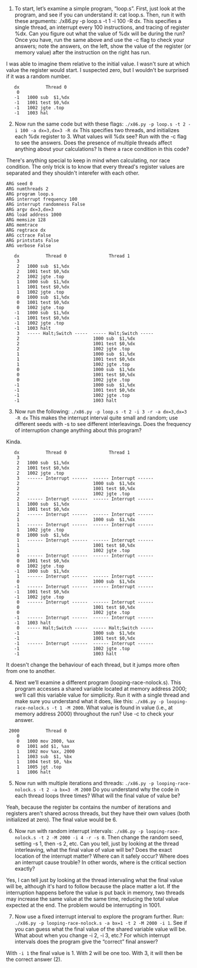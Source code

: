 1. To start, let’s examine a simple program, “loop.s”. First, just look at the program, and see if you can understand it: cat loop.s. Then, run it with these arguments: ./x86.py -p loop.s -t 1 -i 100 -R dx. This specifies a single thread, an interrupt every 100 instructions,  and tracing of register %dx. Can you figure out what the value of %dx will be during the run? Once you have, run the same above and use the -c flag to check your answers; note the answers, on the left, show the value of the register (or memory value) after the instruction on the right has run.

I was able to imagine them relative to the initial value. I wasn't sure at which value the register would start. I suspected zero, but I wouldn't be surprised if it was a random number.

```
   dx          Thread 0         
    0   
   -1   1000 sub  $1,%dx
   -1   1001 test $0,%dx
   -1   1002 jgte .top
   -1   1003 hal
```

2. Now run the same code but with these flags: `./x86.py -p loop.s -t 2 -i 100 -a dx=3,dx=3 -R dx` This specifies two threads, and initializes each %dx register to 3. What values will %dx see? Run with the -c flag to see the answers. Does the presence of multiple threads affect anything about your calculations? Is there a race condition in this code?

There's anything special to keep in mind when calculating, nor race condition. The only trick is to know that every thread's register values are separated and they shouldn't interefer with each other.

```
ARG seed 0
ARG numthreads 2
ARG program loop.s
ARG interrupt frequency 100
ARG interrupt randomness False
ARG argv dx=3,dx=3
ARG load address 1000
ARG memsize 128
ARG memtrace 
ARG regtrace dx
ARG cctrace False
ARG printstats False
ARG verbose False

   dx          Thread 0                Thread 1         
    3   
    2   1000 sub  $1,%dx
    2   1001 test $0,%dx
    2   1002 jgte .top
    1   1000 sub  $1,%dx
    1   1001 test $0,%dx
    1   1002 jgte .top
    0   1000 sub  $1,%dx
    0   1001 test $0,%dx
    0   1002 jgte .top
   -1   1000 sub  $1,%dx
   -1   1001 test $0,%dx
   -1   1002 jgte .top
   -1   1003 halt
    3   ----- Halt;Switch -----  ----- Halt;Switch -----  
    2                            1000 sub  $1,%dx
    2                            1001 test $0,%dx
    2                            1002 jgte .top
    1                            1000 sub  $1,%dx
    1                            1001 test $0,%dx
    1                            1002 jgte .top
    0                            1000 sub  $1,%dx
    0                            1001 test $0,%dx
    0                            1002 jgte .top
   -1                            1000 sub  $1,%dx
   -1                            1001 test $0,%dx
   -1                            1002 jgte .top
   -1                            1003 halt
```

3. Now run the following: `./x86.py -p loop.s -t 2 -i 3 -r -a dx=3,dx=3 -R dx` This makes the interrupt interval quite small and random; use different seeds with -s to see different interleavings. Does the frequency of interruption change anything about this program?

Kinda.

```
   dx          Thread 0                Thread 1         
    3   
    2   1000 sub  $1,%dx
    2   1001 test $0,%dx
    2   1002 jgte .top
    3   ------ Interrupt ------  ------ Interrupt ------  
    2                            1000 sub  $1,%dx
    2                            1001 test $0,%dx
    2                            1002 jgte .top
    2   ------ Interrupt ------  ------ Interrupt ------  
    1   1000 sub  $1,%dx
    1   1001 test $0,%dx
    2   ------ Interrupt ------  ------ Interrupt ------  
    1                            1000 sub  $1,%dx
    1   ------ Interrupt ------  ------ Interrupt ------  
    1   1002 jgte .top
    0   1000 sub  $1,%dx
    1   ------ Interrupt ------  ------ Interrupt ------  
    1                            1001 test $0,%dx
    1                            1002 jgte .top
    0   ------ Interrupt ------  ------ Interrupt ------  
    0   1001 test $0,%dx
    0   1002 jgte .top
   -1   1000 sub  $1,%dx
    1   ------ Interrupt ------  ------ Interrupt ------  
    0                            1000 sub  $1,%dx
   -1   ------ Interrupt ------  ------ Interrupt ------  
   -1   1001 test $0,%dx
   -1   1002 jgte .top
    0   ------ Interrupt ------  ------ Interrupt ------  
    0                            1001 test $0,%dx
    0                            1002 jgte .top
   -1   ------ Interrupt ------  ------ Interrupt ------  
   -1   1003 halt
    0   ----- Halt;Switch -----  ----- Halt;Switch -----  
   -1                            1000 sub  $1,%dx
   -1                            1001 test $0,%dx
   -1   ------ Interrupt ------  ------ Interrupt ------  
   -1                            1002 jgte .top
   -1                            1003 halt
```

It doesn't change the behaviour of each thread, but it jumps more often from one to another.

4. Next we’ll examine a different program (looping-race-nolock.s). This program accesses a shared variable located at memory address 2000; we’ll call this variable value for simplicity. Run it with a single thread and make sure you understand what it does, like this: `./x86.py -p looping-race-nolock.s -t 1 -M 2000`. What value is found in value (i.e., at memory address 2000) throughout the run? Use -c to check your answer.


```
 2000          Thread 0         
    0
    0   1000 mov 2000, %ax
    0   1001 add $1, %ax
    1   1002 mov %ax, 2000
    1   1003 sub  $1, %bx
    1   1004 test $0, %bx
    1   1005 jgt .top
    1   1006 halt
```

5. Now run with multiple iterations and threads: `./x86.py -p looping-race-nolock.s -t 2 -a bx=3 -M 2000` Do you understand why the code in each thread loops three times? What will the final value of value be?

Yeah, because the register bx contains the number of iterations and registers aren't shared across threads, but they have their own values (both initialized at zero). The final value would be 6.

6. Now run with random interrupt intervals: `./x86.py -p looping-race-nolock.s -t 2 -M 2000 -i 4 -r -s 0`. Then change the random seed, setting -s 1, then -s 2, etc. Can you tell, just by looking at the thread interleaving, what the final value of value will be? Does the exact location of the interrupt matter? Where can it safely occur? Where does an interrupt cause trouble? In other words, where is the critical section exactly?

Yes, I can tell just by looking at the thread intervaling what the final value will be, although it's hard to follow because the place matter a lot. If the interruption happens before the value is put back in memory, two threads may increase the same value at the same time, reducing the total value expected at the end. The problem would be interrupting in 1001.

7. Now use a fixed interrupt interval to explore the program further. Run: `./x86.py -p looping-race-nolock.s -a bx=1 -t 2 -M 2000 -i 1`. See if you can guess what the final value of the shared variable value will be. What about when you change -i 2, -i 3, etc.? For which interrupt intervals does the program give the “correct” final answer?

With `-i 1` the final value is 1. With 2 will be one too. With 3, it will then be the correct answer (2).
